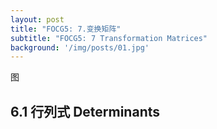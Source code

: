 ```yaml
---
layout: post
title: "FOCG5: 7.变换矩阵"
subtitle: "FOCG5: 7 Transformation Matrices"
background: '/img/posts/01.jpg'
---
```


图

## 6.1 行列式 Determinants

